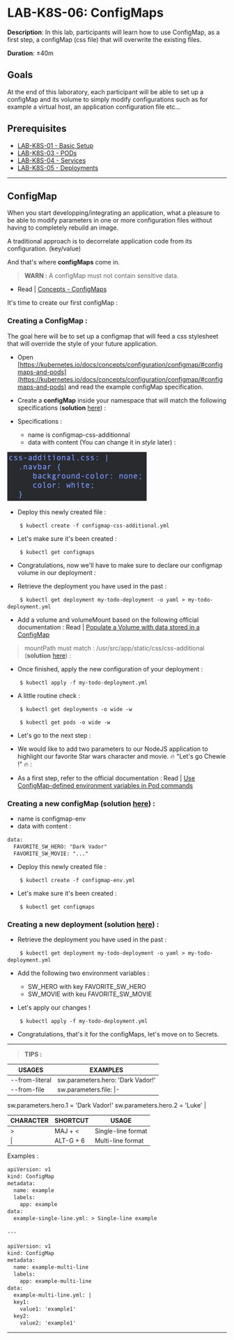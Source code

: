 # LAB-K8S-06: ConfigMaps

**Description**: In this lab, participants will learn how to use ConfigMap, as a first step, a configMap (css file) that will overwrite the existing files.

**Duration**: ±40m

## Goals
At the end of this laboratory, each participant will be able to set up a configMap and its volume to simply modify configurations such as for example a virtual host, an application configuration file etc...

## Prerequisites
 - [LAB-K8S-01 - Basic Setup](../LAB-K8S-01/README.MD)
 - [LAB-K8S-03 - PODs](../LAB-K8S-03/README.MD)
 - [LAB-K8S-04 - Services](../LAB-K8S-04/README.MD)
 - [LAB-K8S-05 - Deployments](../LAB-K8S-05/README.MD)

---
## ConfigMap
When you start developping/integrating an application, what a pleasure to be able to modify parameters in one or more configuration files without having to completely rebuild an image.

A traditional approach is to decorrelate application code from its configuration. (key/value)

And that's where **configMaps** come in.

>**WARN :** A configMap must not contain sensitive data.

 - Read | [Concepts - ConfigMaps](https://kubernetes.io/docs/concepts/configuration/configmap/)
 
It's time to create our first configMap :

### Creating a ConfigMap :

The goal here will be to set up a configmap that will feed a css stylesheet that will override the style of your future application.

- Open [https://kubernetes.io/docs/concepts/configuration/configmap/#configmaps-and-pods](https://kubernetes.io/docs/concepts/configuration/configmap/#configmaps-and-pods) and read the example configMap specification.

- Create a  **configMap**  inside your namespace that will match the following specifications (**solution**  [here](https://github.com/sokube/kubernetes-training/blob/master/LAB-K8S-06/solutions/01-simple-todo-configmap.yml)) :
- Specifications : 

	- name is configmap-css-additionnal
	- data with content (You can change it in *style* later) :

![content-configmap](./img/02-configmap.png)

- Deploy this newly created file : 
``` shell
    $ kubectl create -f configmap-css-additional.yml
```
- Let's make sure it's been created :
``` shell
    $ kubectl get configmaps
```    
- Congratulations, now we'll have to make sure to declare our configmap volume in our deployment : 

 - Retrieve the deployment you have used in the past :
``` shell
    $ kubectl get deployment my-todo-deployment -o yaml > my-todo-deployment.yml
```

- Add a volume and volumeMount based on the following official documentation : Read | [Populate a Volume with data stored in a ConfigMap
](https://kubernetes.io/docs/tasks/configure-pod-container/configure-pod-configmap/#populate-a-volume-with-data-stored-in-a-configmap)
> mountPath must match : /usr/src/app/static/css/css-additional (**solution**  [here](https://github.com/sokube/kubernetes-training/blob/master/LAB-K8S-06/solutions/02-simple-todo-pod-deployment-configmap.yml)) :

- Once finished, apply the new configuration of your deployment :

``` shell
    $ kubectl apply -f my-todo-deployment.yml
```
- A little routine check :

``` shell
    $ kubectl get deployments -o wide -w
```

``` shell
    $ kubectl get pods -o wide -w
```

- Let's go to the next step :
- We would like to add two parameters to our NodeJS application to highlight our favorite Star wars character and movie. 🔥 "Let's go Chewie !" 🔥 :

- As a first step, refer to the official documentation : Read | [Use ConfigMap-defined environment variables in Pod commands
](https://kubernetes.io/docs/tasks/configure-pod-container/configure-pod-configmap/#use-configmap-defined-environment-variables-in-pod-commands)

### Creating a new configMap (**solution**  [here](https://github.com/sokube/kubernetes-training/blob/master/LAB-K8S-06/solutions/03-simple-todo-configmap-env.yml)) : 

- name is configmap-env
- data with content :
``` shell
data:
  FAVORITE_SW_HERO: "Dark Vador"
  FAVORITE_SW_MOVIE: "..."
```

- Deploy this newly created file : 
``` shell
    $ kubectl create -f configmap-env.yml
```

- Let's make sure it's been created :
``` shell
    $ kubectl get configmaps
```

### Creating a new deployment (**solution**  [here](https://github.com/sokube/kubernetes-training/blob/master/LAB-K8S-06/solutions/04-simple-todo-pod-deployment-configmap-env.yml)) :

 - Retrieve the deployment you have used in the past :
``` shell
    $ kubectl get deployment my-todo-deployment -o yaml > my-todo-deployment.yml
```

- Add the following two environment variables :

	- SW_HERO with key FAVORITE_SW_HERO
	- SW_MOVIE with keu FAVORITE_SW_MOVIE
	
- Let's apply our changes ! 

``` shell
    $ kubectl apply -f my-todo-deployment.yml
```

- Congratulations, that's it for the configMaps, let's move on to Secrets.
--- 
> **TIPS :**

| USAGES | EXAMPLES |
|--|--|
| --from-literal | sw.parameters.hero: 'Dark Vador!' |
| --from-file | sw.parameters.file: \|-  
sw.parameters.hero.1 = 'Dark Vador!' 
sw.parameters.hero.2 = 'Luke' |

| CHARACTER | SHORTCUT | USAGE |
|--|--|--|
| > | MAJ + < | Single-line format |
| \| | ALT-G + 6 | Multi-line format |

Examples : 

    apiVersion: v1
    kind: ConfigMap
    metadata:
      name: example
      labels:
        app: example
    data:
      example-single-line.yml: > Single-line example
	
    ---
    
    apiVersion: v1
    kind: ConfigMap
    metadata:
      name: example-multi-line
      labels:
        app: example-multi-line
    data:
      example-multi-line.yml: | 
	  key1:
	    value1: 'example1'
	  key2:
	    value2: 'example1'
	  
---
